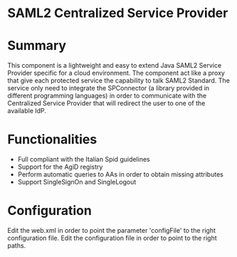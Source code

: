 SAML2 Centralized Service Provider
====================

# Summary
This component is a lightweight and easy to extend Java SAML2 Service Provider specific for a cloud environment. 
The component act like a proxy that give each protected service the capability to talk SAML2 Standard. 
The service only need to integrate the SPConnector (a library provided in different programming languages) in order to communicate with the Centralized Service Provider that will redirect the user to one of the available IdP.

# Functionalities
- Full compliant with the Italian Spid guidelines
- Support for the AgiD registry
- Perform automatic queries to AAs in order to obtain missing attributes
- Support SingleSignOn and SingleLogout 

# Configuration
Edit the web.xml in order to point the parameter 'configFile' to the right configuration file.
Edit the configuration file in order to point to the right paths.